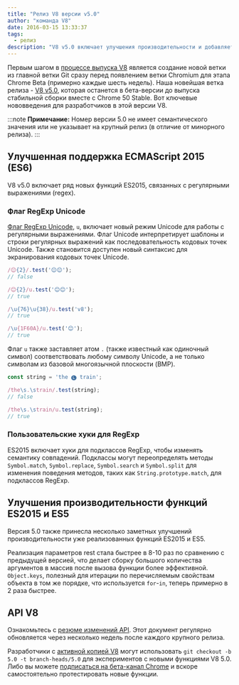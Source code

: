 ```yaml
---
title: "Релиз V8 версии v5.0"
author: "команда V8"
date: 2016-03-15 13:33:37
tags:
  - релиз
description: "V8 v5.0 включает улучшения производительности и добавляет поддержку нескольких новых функций языка ES2015."
---
```

Первым шагом в [процессе выпуска V8](/docs/release-process) является создание новой ветки из главной ветки Git сразу перед появлением ветки Chromium для этапа Chrome Beta (примерно каждые шесть недель). Наша новейшая ветка релиза - [V8 v5.0](https://chromium.googlesource.com/v8/v8.git/+log/branch-heads/5.0), которая останется в бета-версии до выпуска стабильной сборки вместе с Chrome 50 Stable. Вот ключевые нововведения для разработчиков в этой версии V8.

<!--truncate-->
:::note
**Примечание:** Номер версии 5.0 не имеет семантического значения или не указывает на крупный релиз (в отличие от минорного релиза).
:::

## Улучшенная поддержка ECMAScript 2015 (ES6)

V8 v5.0 включает ряд новых функций ES2015, связанных с регулярными выражениями (regex).

### Флаг RegExp Unicode

[Флаг RegExp Unicode](https://developer.mozilla.org/en-US/docs/Web/JavaScript/Reference/Global_Objects/RegExp#Parameters), `u`, включает новый режим Unicode для работы с регулярными выражениями. Флаг Unicode интерпретирует шаблоны и строки регулярных выражений как последовательность кодовых точек Unicode. Также становится доступен новый синтаксис для экранирования кодовых точек Unicode.

```js
/😊{2}/.test('😊😊');
// false

/😊{2}/u.test('😊😊');
// true

/\u{76}\u{38}/u.test('v8');
// true

/\u{1F60A}/u.test('😊');
// true
```

Флаг `u` также заставляет атом `.` (также известный как одиночный символ) соответствовать любому символу Unicode, а не только символам из базовой многоязычной плоскости (BMP).

```js
const string = 'the 🅛 train';

/the\s.\strain/.test(string);
// false

/the\s.\strain/u.test(string);
// true
```

### Пользовательские хуки для RegExp

ES2015 включает хуки для подклассов RegExp, чтобы изменять семантику совпадений. Подклассы могут переопределять методы `Symbol.match`, `Symbol.replace`, `Symbol.search` и `Symbol.split` для изменения поведения методов, таких как `String.prototype.match`, для подклассов RegExp.

## Улучшения производительности функций ES2015 и ES5

Версия 5.0 также принесла несколько заметных улучшений производительности уже реализованных функций ES2015 и ES5.

Реализация параметров rest стала быстрее в 8-10 раз по сравнению с предыдущей версией, что делает сборку большого количества аргументов в массив после вызова функции более эффективной. `Object.keys`, полезный для итерации по перечисляемым свойствам объекта в том же порядке, что используется `for`-`in`, теперь примерно в 2 раза быстрее.

## API V8

Ознакомьтесь с [резюме изменений API](https://docs.google.com/document/d/1g8JFi8T_oAE_7uAri7Njtig7fKaPDfotU6huOa1alds/edit). Этот документ регулярно обновляется через несколько недель после каждого крупного релиза.

Разработчики с [активной копией V8](https://v8.dev/docs/source-code#using-git) могут использовать `git checkout -b 5.0 -t branch-heads/5.0` для экспериментов с новыми функциями V8 5.0. Либо вы можете [подписаться на бета-канал Chrome](https://www.google.com/chrome/browser/beta.html) и вскоре самостоятельно протестировать новые функции.
